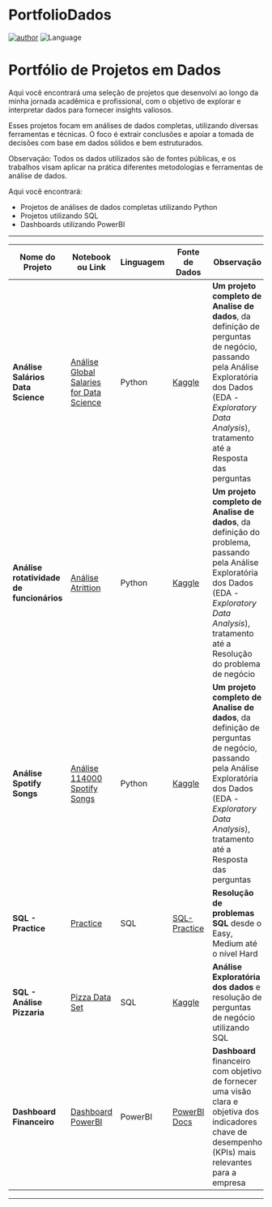 # PortfolioDados
[![author](https://img.shields.io/badge/Author-Calebe_Sousa-8e2fd4.svg)](https://www.linkedin.com/in/jos%C3%A9-calebe-sousa-0b672b1ab/) ![Language](https://img.shields.io/badge/Language-Python_%7C_SQL-blue.svg)

# Portfólio de Projetos em Dados

Aqui você encontrará uma seleção de projetos que desenvolvi ao longo da minha jornada acadêmica e profissional, com o objetivo de explorar e interpretar dados para fornecer insights valiosos.

Esses projetos focam em análises de dados completas, utilizando diversas ferramentas e técnicas. O foco é extrair conclusões e apoiar a tomada de decisões com base em dados sólidos e bem estruturados.

Observação: Todos os dados utilizados são de fontes públicas, e os trabalhos visam aplicar na prática diferentes metodologias e ferramentas de análise de dados.

Aqui você encontrará:

- Projetos de análises de dados completas utilizando Python
- Projetos utilizando SQL
- Dashboards utilizando PowerBI

------------

|    Nome do Projeto  | Notebook ou Link    | Linguagem    | Fonte de Dados  | Observação  | 
| ------------        | ------------        | ------------ | ------------    |------------ |
| **Análise Salários Data Science** | [Análise Global Salaries for Data Science](https://github.com/calebesz/PortfolioDados/blob/main/An%C3%A1lise%20-%20Global%20Salaries%20for%20Data%20Science/SalariesDataScience.ipynb) | Python | [Kaggle](https://www.kaggle.com/datasets/lainguyn123/data-science-salary-landscape) | **Um projeto completo de Analise de dados**, da definição de perguntas de negócio, passando pela Análise Exploratória dos Dados (EDA - *Exploratory Data Analysis*), tratamento até a Resposta das perguntas|
| **Análise rotatividade de funcionários** | [Análise Atrittion](https://github.com/calebesz/PortfolioDados/blob/main/An%C3%A1lise%20-%20Employee%20Atrittion/AnaliseAtrittion.ipynb) | Python | [Kaggle](https://www.kaggle.com/datasets/mrsimple07/employee-attrition-data-prediction) | **Um projeto completo de Analise de dados**, da definição do problema, passando pela Análise Exploratória dos Dados (EDA - *Exploratory Data Analysis*), tratamento até a Resolução do problema de negócio|
| **Análise Spotify Songs** | [Análise 114000 Spotify Songs](https://github.com/calebesz/PortfolioDados/blob/main/An%C3%A1lise%20-%20Spotify%20Songs/SpotifySongs.ipynb) | Python | [Kaggle](https://www.kaggle.com/datasets/priyamchoksi/spotify-dataset-114k-songs) | **Um projeto completo de Analise de dados**, da definição de perguntas de negócio, passando pela Análise Exploratória dos Dados (EDA - *Exploratory Data Analysis*), tratamento até a Resposta das perguntas|
| **SQL - Practice** | [Practice](https://github.com/calebesz/SQL-Practice/) | SQL | [SQL-Practice](https://www.sql-practice.com/) | **Resolução de problemas SQL** desde o Easy, Medium até o nível Hard |
| **SQL - Análise Pizzaria** | [Pizza Data Set](https://github.com/calebesz/PizzariaSQL/) | SQL | [Kaggle](https://www.kaggle.com/datasets/umairhayat/pizza-data-set-order-detail/) | **Análise Exploratória dos dados** e resolução de perguntas de negócio utilizando SQL |
| **Dashboard Financeiro** | [Dashboard PowerBI](https://github.com/calebesz/SuperstorePowerBI) | PowerBI | [PowerBI Docs](https://powerbidocs.com/tag/sample-superstore-sales-excel-xls/?ref=hackernoon.com) | **Dashboard** financeiro com objetivo de fornecer uma visão clara e objetiva dos indicadores chave de desempenho (KPIs) mais relevantes para a empresa|


------------
